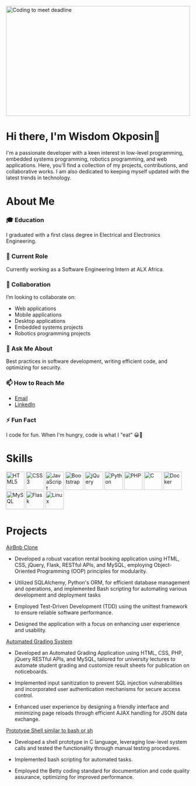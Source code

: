 <img src="https://media.giphy.com/media/CrFLL3CnRpw5ddlBMm/giphy.gif" alt="Coding to meet deadline" width="100%" height="300px"/>

# Hi there, I'm Wisdom Okposin👋

I'm a passionate developer with a keen interest in low-level programming, embedded systems programming, robotics programming, and web applications. Here, you'll find a collection of my projects, contributions, and collaborative works. I am also dedicated to keeping myself updated with the latest trends in technology.

# About Me
### 🎓 Education
I graduated with a first class degree in Electrical and Electronics Engineering.

### 💼 Current Role
Currently working as a Software Engineering Intern at ALX Africa.

### 👯 Collaboration
I’m looking to collaborate on:

- Web applications
- Mobile applications
- Desktop applications
- Embedded systems projects
- Robotics programming projects

### 💬 Ask Me About
Best practices in software development, writing efficient code, and optimizing for security.

### 📫 How to Reach Me
- [Email](mailto:wisdomokposin@gmail.com)
- [LinkedIn](https://www.linkedin.com/in/wisdom-okposin/)

### ⚡ Fun Fact
I code for fun. When I'm hungry, code is what I "eat" 😀🤣

# Skills

<p align="left">
    <img src="https://raw.githubusercontent.com/danielcranney/readme-generator/main/public/icons/skills/html5-colored.svg" width="50" height="50" alt="HTML5"/> 
    <img src="https://raw.githubusercontent.com/danielcranney/readme-generator/main/public/icons/skills/css3-colored.svg" width="50" height="50" alt="CSS3"/>
    <img src="https://raw.githubusercontent.com/danielcranney/readme-generator/main/public/icons/skills/javascript-colored.svg" width="50" height="50" alt="JavaScript"/>
    <img src="https://raw.githubusercontent.com/danielcranney/readme-generator/main/public/icons/skills/bootstrap-colored.svg" width="50" height="50" alt="Bootstrap"/>
    <img src="https://raw.githubusercontent.com/danielcranney/readme-generator/main/public/icons/skills/jquery-colored.svg" width="50" height="50" alt="jQuery"/>
    <img src="https://raw.githubusercontent.com/danielcranney/readme-generator/main/public/icons/skills/python-colored.svg" width="50" height="50" alt="Python"/> 
    <img src="https://raw.githubusercontent.com/danielcranney/readme-generator/main/public/icons/skills/php-colored.svg" width="50" height="50" alt="PHP"/>
    <img src="https://raw.githubusercontent.com/danielcranney/readme-generator/main/public/icons/skills/c-colored.svg" width="50" height="50" alt="C"/>
    <img src="https://raw.githubusercontent.com/danielcranney/readme-generator/main/public/icons/skills/docker-colored.svg" width="50" height="50" alt="Docker"/> 
    <img src="https://raw.githubusercontent.com/danielcranney/readme-generator/main/public/icons/skills/mysql-colored.svg" width="50" height="50" alt="MySQL"/> 
    <img src="https://raw.githubusercontent.com/danielcranney/readme-generator/main/public/icons/skills/flask-colored.svg" width="50" height="50" alt="Flask"/> 
    <img src="https://raw.githubusercontent.com/danielcranney/readme-generator/main/public/icons/skills/linux-colored.svg" width="50" height="50" alt="Linux"/> 
</p>

# Projects

[AirBnb Clone](https://github.com/Wikki2000/AirBnB_clone_v2)

- Developed a robust vacation rental booking application using HTML, CSS, jQuery, Flask, RESTful APIs, and MySQL, employing Object-Oriented Programming (OOP) principles for modularity.

- Utilized SQLAlchemy, Python's ORM, for efficient database management and operations, and implemented Bash scripting for automating various development and deployment tasks

- Employed Test-Driven Development (TDD) using the unittest framework to ensure reliable software 
performance.

- Designed the application with a focus on enhancing user experience and usability.

[Automated Grading System](https://github.com/Wikki2000/AGS)

- Developed an Automated Grading Application using HTML, CSS, PHP, jQuery RESTful APIs, and MySQL, tailored for university lectures to automate student grading and customize result sheets for publication on noticeboards.

- Implemented input sanitization to prevent SQL injection vulnerabilities and incorporated user authentication mechanisms for secure access control.

- Enhanced user experience by designing a friendly interface and minimizing page reloads through efficient AJAX handling for JSON data exchange.

[Prototype Shell similar to bash or sh](https://github.com/Wikki2000/simple_shell)

- Developed a shell prototype in C language, leveraging low-level system calls and tested the functionality through manual testing procedures.

- Implemented bash scripting for automated tasks.

- Employed the Betty coding standard for documentation and code quality assurance, optimizing for improved performance.
